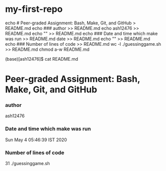 # my-first-repo
 echo \# Peer-graded Assignment: Bash, Make, Git, and GitHub > README.md
   echo \### author >> README.md
   echo ash12476 >> README.md
   echo "" >> README.md
   echo \### Date and time which make was run >> README.md
   date >> README.md
   echo "" >> README.md
   echo \### Number of lines of code >> README.md
   wc -l ./guessinggame.sh >> README.md
   chmod a-w README.md

(base)[ash12476]$ cat README.md
# Peer-graded Assignment: Bash, Make, Git, and GitHub
### author
ash12476

### Date and time which make was run
Sun May 4 05:46:39 IST 2020

### Number of lines of code
31 ./guessinggame.sh
